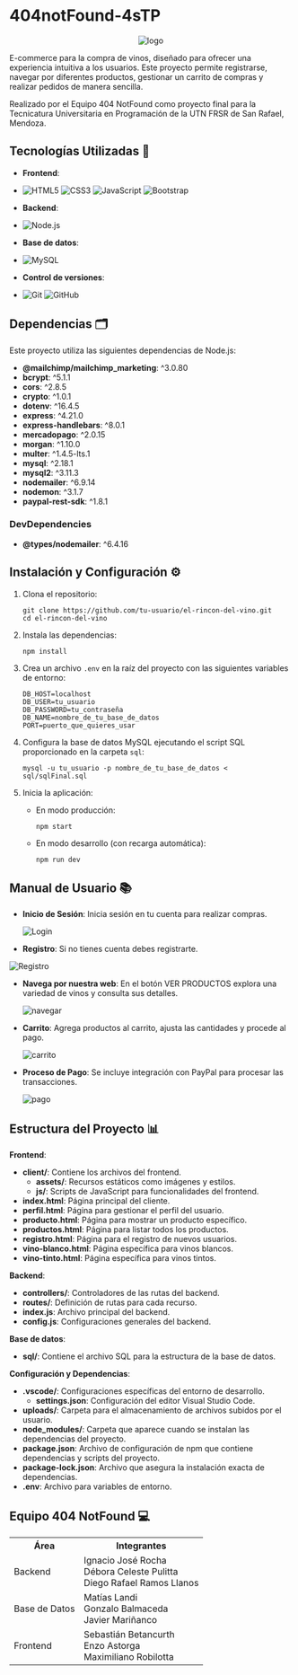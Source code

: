 # 404notFound-4sTP

<div align="center">

  ![logo](client/assets/logo.png)

</div>


E-commerce para la compra de vinos, diseñado para ofrecer una experiencia intuitiva a los usuarios. Este proyecto permite registrarse, navegar por diferentes productos, gestionar un carrito de compras y realizar pedidos de manera sencilla.

Realizado por el Equipo 404 NotFound como proyecto final para la Tecnicatura Universitaria en Programación de la UTN FRSR de San Rafael, Mendoza.

## Tecnologías Utilizadas 🧰

- **Frontend**:
- ![HTML5](https://img.shields.io/badge/HTML5-E34F26?style=for-the-badge&logo=html5&logoColor=white) ![CSS3](https://img.shields.io/badge/CSS3-1572B6?style=for-the-badge&logo=css3&logoColor=white) ![JavaScript](https://img.shields.io/badge/JavaScript-F7DF1E?style=for-the-badge&logo=javascript&logoColor=black) ![Bootstrap](https://img.shields.io/badge/Bootstrap-7952B3?style=for-the-badge&logo=bootstrap&logoColor=white)

- **Backend**:
- ![Node.js](https://img.shields.io/badge/Node.js-339933?style=for-the-badge&logo=nodedotjs&logoColor=white)
  
- **Base de datos**:
- ![MySQL](https://img.shields.io/badge/MySQL-4479A1?style=for-the-badge&logo=mysql&logoColor=white)
- **Control de versiones**:
- ![Git](https://img.shields.io/badge/Git-F05032?style=for-the-badge&logo=git&logoColor=white) ![GitHub](https://img.shields.io/badge/GitHub-181717?style=for-the-badge&logo=github&logoColor=white)

## Dependencias 🗂

Este proyecto utiliza las siguientes dependencias de Node.js:

- **@mailchimp/mailchimp_marketing**: ^3.0.80
- **bcrypt**: ^5.1.1
- **cors**: ^2.8.5
- **crypto**: ^1.0.1
- **dotenv**: ^16.4.5
- **express**: ^4.21.0
- **express-handlebars**: ^8.0.1
- **mercadopago**: ^2.0.15
- **morgan**: ^1.10.0
- **multer**: ^1.4.5-lts.1
- **mysql**: ^2.18.1
- **mysql2**: ^3.11.3
- **nodemailer**: ^6.9.14
- **nodemon**: ^3.1.7
- **paypal-rest-sdk**: ^1.8.1

### DevDependencies

- **@types/nodemailer**: ^6.4.16

## Instalación y Configuración ⚙️

1. Clona el repositorio:

    ```
    git clone https://github.com/tu-usuario/el-rincon-del-vino.git
    cd el-rincon-del-vino
    ```

2. Instala las dependencias:

    ```
    npm install
    ```

3. Crea un archivo `.env` en la raíz del proyecto con las siguientes variables de entorno:

    ```
    DB_HOST=localhost
    DB_USER=tu_usuario
    DB_PASSWORD=tu_contraseña
    DB_NAME=nombre_de_tu_base_de_datos
    PORT=puerto_que_quieres_usar
    ```

4. Configura la base de datos MySQL ejecutando el script SQL proporcionado en la carpeta `sql`:

    ```
    mysql -u tu_usuario -p nombre_de_tu_base_de_datos < sql/sqlFinal.sql
    ```

5. Inicia la aplicación:

    - En modo producción:

        ```
        npm start
        ```

    - En modo desarrollo (con recarga automática):

        ```
        npm run dev
        ```

## Manual de Usuario 📚

- **Inicio de Sesión**: Inicia sesión en tu cuenta para realizar compras.
  
  ![Login](client/assets/login.png)

- **Registro**: Si no tienes cuenta debes registrarte.

![Registro](client/assets/registro.png)
  
- **Navega por nuestra web**: En el botón VER PRODUCTOS explora una variedad de vinos y consulta sus detalles.
  
  ![navegar](client/assets/navegación.png)
  
- **Carrito**: Agrega productos al carrito, ajusta las cantidades y procede al pago.
  
  ![carrito](client/assets/carrito.png)
  
- **Proceso de Pago**: Se incluye integración con PayPal para procesar las transacciones.
  
  ![pago](client/assets/PayPal.png)


## Estructura del Proyecto 📊

**Frontend**:
- **client/**: Contiene los archivos del frontend.
  - **assets/**: Recursos estáticos como imágenes y estilos.
  - **js/**: Scripts de JavaScript para funcionalidades del frontend.
- **index.html**: Página principal del cliente.
- **perfil.html**: Página para gestionar el perfil del usuario.
- **producto.html**: Página para mostrar un producto específico.
- **productos.html**: Página para listar todos los productos.
- **registro.html**: Página para el registro de nuevos usuarios.
- **vino-blanco.html**: Página específica para vinos blancos.
- **vino-tinto.html**: Página específica para vinos tintos.

**Backend**:
- **controllers/**: Controladores de las rutas del backend.
- **routes/**: Definición de rutas para cada recurso.
- **index.js**: Archivo principal del backend.
- **config.js**: Configuraciones generales del backend.

**Base de datos**:
- **sql/**: Contiene el archivo SQL para la estructura de la base de datos.

**Configuración y Dependencias**:
- **.vscode/**: Configuraciones específicas del entorno de desarrollo.
  - **settings.json**: Configuración del editor Visual Studio Code.
- **uploads/**: Carpeta para el almacenamiento de archivos subidos por el usuario.
- **node_modules/**: Carpeta que aparece cuando se instalan las dependencias del proyecto.
- **package.json**: Archivo de configuración de npm que contiene dependencias y scripts del proyecto.
- **package-lock.json**: Archivo que asegura la instalación exacta de dependencias.
- **.env**: Archivo para variables de entorno.


## Equipo 404 NotFound 💻
<table> 
  <tr> 
    <th>Área</th> <th>Integrantes</th> 
  </tr> 
  <tr> 
    <td>Backend</td> 
    <td>Ignacio José Rocha<br>Débora Celeste Pulitta<br>Diego Rafael Ramos Llanos</td> 
  </tr> 
  <tr> 
    <td>Base de Datos</td> 
    <td>Matías Landi<br>Gonzalo Balmaceda<br>Javier Mariñanco</td> 
  </tr> 
  <tr> 
    <td>Frontend</td> <td>Sebastián Betancurth<br>Enzo Astorga<br>Maximiliano Robilotta</td> 
  </tr> 
</table>


